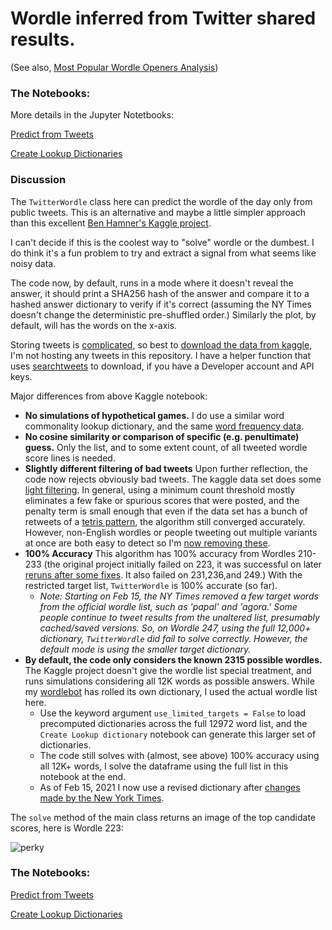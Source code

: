# Wordle inferred from Twitter shared results.

(See also, [Most Popular Wordle Openers Analysis](https://github.com/astrowonk/TwitterWordle/blob/main/Popular%20Wordle%20Openers.ipynb))

### The Notebooks: 

More details in the Jupyter Notetbooks:

[Predict from Tweets](Predict%20with%20Tweets.ipynb)

[Create Lookup Dictionaries](Create%20Lookup%20dictionary.ipynb)

### Discussion

The `TwitterWordle` class here can predict the wordle of the day only from public tweets. This is an alternative and maybe a little simpler approach than this excellent [Ben Hamner's Kaggle project](https://www.kaggle.com/benhamner/wordle-1-6).

I can't decide if this is the coolest way to "solve" wordle or the dumbest. I do think it's a fun problem to try and extract a signal from what seems like noisy data.

The code now, by default, runs in a mode where it doesn't reveal the answer, it should print a SHA256 hash of the answer and compare it to a hashed answer dictionary to verify if it's correct (assuming the NY Times doesn't change the deterministic pre-shuffled order.) Similarly the plot, by default, will has the words on the x-axis.

Storing tweets is [complicated](https://developer.twitter.com/en/developer-terms/agreement-and-policy), so best to [download the data from kaggle](https://www.kaggle.com/benhamner/wordle-tweets), I'm not hosting any tweets in this repository. I have a helper function that uses [searchtweets](https://pypi.org/project/searchtweets-v2/) to download, if you have a Developer account and API keys.

Major differences from above Kaggle notebook:

* **No simulations of hypothetical games.** I do use a similar word commonality lookup dictionary, and the same [word frequency data](https://www.kaggle.com/rtatman/english-word-frequency).
* **No cosine similarity or comparison of specific (e.g. penultimate) guess.** Only the list, and to some extent count, of all tweeted wordle score lines is needed.
* **Slightly different filtering of bad tweets** Upon further reflection, the code now rejects obviously bad tweets. The kaggle data set does some [light filtering](https://www.kaggle.com/benhamner/pull-wordle-tweets). In general, using a minimum count threshold mostly eliminates a few fake or spurious scores that were posted, and the penalty term is small enough that even if the data set has a bunch of retweets of a [tetris pattern](https://twitter.com/TomWritesBlog/status/1489676441562361858), the algorithm still converged accurately. However, non-English wordles or people tweeting out multiple variants at once are both easy to detect so I'm [now removing these](https://github.com/astrowonk/TwitterWordle/commit/98ee732bf50d896e007c01520a95e90dc4edd4a7).
* **100% Accuracy** This algorithm has 100% accuracy from Wordles 210-233 (the original project initially failed on 223, it was successful on later [reruns after some fixes](https://twitter.com/benhamner/status/1489364155370926080). It also failed on 231,236,and 249.) With the restricted target list, `TwitterWordle` is 100% accurate (so far).
  * _Note: Starting on Feb 15, the NY Times removed a few target words from the official wordle list, such as 'papal' and 'agora.' Some people continue to tweet results from the unaltered list, presumably cached/saved versions. So, on Wordle 247, using the full 12,000+ dictionary, `TwitterWordle` did fail to solve correctly. However, the default mode is using the smaller target dictionary._
* **By default, the code only considers the known 2315 possible wordles.** The Kaggle project doesn't give the wordle list special treatment, and runs simulations considering all 12K words as possible answers. While my [wordlebot](https://github.com/astrowonk/wordle) has rolled its own dictionary, I used the actual wordle list here. 
  * Use the keyword argument `use_limited_targets = False` to load precomputed dictionaries across the full 12972 word list, and the `Create Lookup dictionary` notebook can generate this larger set of dictionaries.
  * The code still solves with (almost, see above) 100% accuracy using all 12K+ words, I solve the dataframe using the full list in this notebook at the end.
  * As of Feb 15, 2021 I now use a revised dictionary after [changes made by the New York Times](https://arstechnica.com/gaming/2022/02/heres-how-the-new-york-times-changed-wordle/).

The `solve` method of the main class returns an image of the top candidate scores, here is Wordle 223:

![perky](https://user-images.githubusercontent.com/13702392/152341488-e80362a7-6d34-469f-97e1-094de1a14a25.png)

### The Notebooks: 

[Predict from Tweets](Predict%20with%20Tweets.ipynb)

[Create Lookup Dictionaries](Create%20Lookup%20dictionary.ipynb)
